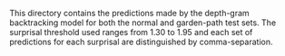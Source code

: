 This directory contains the predictions made by the depth-gram backtracking model for both the normal and garden-path test sets. The surprisal threshold used ranges from 1.30 to 1.95 and each set of predictions for each surprisal are distinguished by comma-separation.
